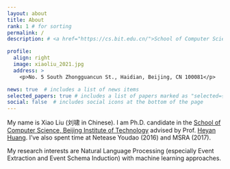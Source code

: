 ```yaml
---
layout: about
title: About
rank: 1 # for sorting
permalink: /
description: # <a href="https://cs.bit.edu.cn/">School of Computer Science</a>, Beijing Institute of Technology.

profile:
  align: right
  image: xiaoliu_2021.jpg
  address: >
    <p>No. 5 South Zhongguancun St., Haidian, Beijing, CN 100081</p>

news: true  # includes a list of news items
selected_papers: true # includes a list of papers marked as "selected={true}"
social: false  # includes social icons at the bottom of the page
---
```


My name is Xiao Liu (刘啸 in Chinese).
I am Ph.D. candidate in the [School of Computer Science, Beijing Institute of Technology](http://cs.bit.edu.cn/) advised by Prof. [Heyan Huang](http://cs.bit.edu.cn/szdw/jsml/js/hhy/index.htm).
I’ve also spent time at Netease Youdao (2016) and MSRA (2017).

My research interests are Natural Language Processing (especially Event Extraction and Event Schema Induction) with machine learning approaches.

<!-- Here is my latest [CV](/assets/pdf/xiaoliu-CV.pdf). -->

<!-- Write your biography here. Tell the world about yourself. Link to your favorite [subreddit](http://reddit.com). You can put a picture in, too. The code is already in, just name your picture `prof_pic.jpg` and put it in the `img/` folder.

Put your address / P.O. box / other info right below your picture. You can also disable any these elements by editing `profile` property of the YAML header of your `_pages/about.md`. Edit `_bibliography/papers.bib` and Jekyll will render your [publications page](/al-folio/publications/) automatically.

Link to your social media connections, too. This theme is set up to use [Font Awesome icons](http://fortawesome.github.io/Font-Awesome/) and [Academicons](https://jpswalsh.github.io/academicons/), like the ones below. Add your Facebook, Twitter, LinkedIn, Google Scholar, or just disable all of them. -->

